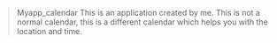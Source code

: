 > Myapp_calendar
This is an application created by me. This is not a normal calendar, this is a different calendar which helps you with the location and time.
